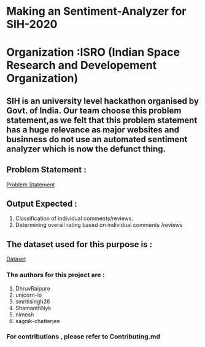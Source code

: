 # Making an Sentiment-Analyzer for SIH-2020
# Organization :ISRO (Indian Space Research and Developement Organization)

## SIH is an university level hackathon organised by Govt. of India. Our team choose this problem statement,as we felt that  this problem statement has a huge relevance as major websites and businness do not use an automated sentiment analyzer which is now the defunct thing.
##	Problem Statement : 
[Problem Statement](https://www.sih.gov.in/sih2020PS/MTE=/U29mdHdhcmU=/SW5kaWFuIFNwYWNlIFJlc2VhcmNoIE9yZ2FuaXNhdGlvbiAoSVNSTyk=/QWxs)

## Output Expected : 
1. Classification of individual comments/reviews.
2. Determining overall rating based on individual comments /reviews

## The dataset used for this purpose is :
[Dataset]( http://jmcauley.ucsd.edu/data/amazon/)


### The authors for this project are :

1. DhruvRaipure
2. unicorn-io
3. smritisingh26
4. ShamanthNyk
5. nimesh
6. sagnik-chatterjee

### For contributions , please refer to Contributing.md 
